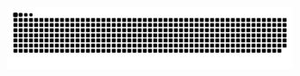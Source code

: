 ![snake gif](https://github.com/1Seamy/1SeaMy/blob/output/github-contribution-grid-snake-dark.svg)



